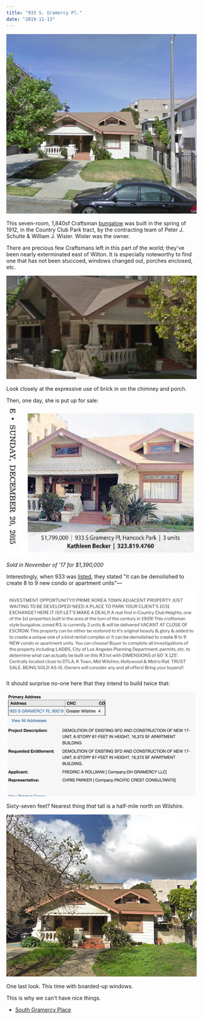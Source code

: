 ```yaml
---
title: "933 S. Gramercy Pl."
date: "2019-11-13"
---
```


![](images/Screen-Shot-2019-11-11-at-7.09.38-PM-1024x964.jpg)

This seven-room, 1,840sf Craftsman [bungalow](https://laist.com/2016/04/15/bungalow_history.php) was built in the spring of 1912, in the Country Club Park tract, by the contracting team of Peter J. Schulte & William J. Wisler. Wisler was the owner.

There are precious few Craftsmans left in this part of the world; they've been nearly exterminated east of Wilton. It is especially noteworthy to find one that has not been stuccoed, windows changed out, porches enclosed, etc.

![](images/Screen-Shot-2019-11-11-at-6.17.56-PM-1024x555.jpg)

Look closely at the expressive use of brick in on the chimney and porch.

Then, one day, she is put up for sale:

![](images/Screen-Shot-2019-11-11-at-7.20.11-PM-1024x784.jpg)

_Sold in November of '17 for $1,390,000_

Interestingly, when 933 was [listed](https://www.redfin.com/CA/Los-Angeles/933-S-Gramercy-Pl-90019/home/6917805), they stated "it can be demolished to create 8 to 9 new condo or apartment units"—

![](images/Screen-Shot-2019-11-11-at-6.54.49-PM-1024x441.jpg)

It should surprise no-one here that they intend to build twice that:

![](images/61c14-screen-shot-2019-11-11-at-4.49.50-pm.jpg)

Sixty-seven feet? Nearest thing _that_ tall is a half-mile north on Wilshire.

![](images/e9938-screen-shot-2019-11-11-at-6.13.31-pm.jpg)

One last look. This time with boarded-up windows.

This is why we can't have nice things.

- [South Gramercy Place](https://www.google.com/maps/search/?api=1&query=34.05476,-118.31333)

